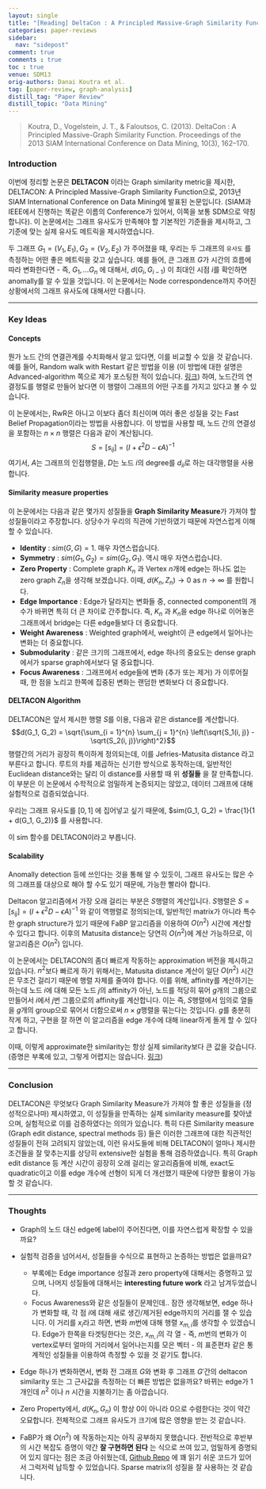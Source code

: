 ```yaml
---
layout: single
title: "[Reading] DeltaCon : A Principled Massive-Graph Similarity Function (Kor)"
categories: paper-reviews
sidebar:
  nav: "sidepost"
comment: true
comments : true
toc : true
venue: SDM13
orig-authors: Danai Koutra et al.
tag: [paper-review, graph-analysis] 
distill_tag: "Paper Review"
distill_topic: "Data Mining"
---
```

> Koutra, D., Vogelstein, J. T., & Faloutsos, C. (2013). DeltaCon : A Principled Massive-Graph Similarity Function. Proceedings of the 2013 SIAM International Conference on Data Mining, 10(3), 162–170.

### Introduction
이번에 정리할 논문은 **DELTACON** 이라는 Graph similarity metric을 제시한, DELTACON: A Principled Massive-Graph Similarity Function으로, 2013년 SIAM International Conference on Data Mining에 발표된 논문입니다. (SIAM과 IEEE에서 진행하는 똑같은 이름의 Conference가 있어서, 이쪽을 보통 SDM으로 약칭합니다). 이 논문에서는 그래프 유사도가 만족해야 할 기본적인 기준들을 제시하고, 그 기준에 맞는 실제 유사도 메트릭을 제시하였습니다. 

두 그래프 $G_1 = (V_1, E_1), G_2 = (V_2, E_2)$ 가 주어졌을 때, 우리는 두 그래프의 `유사도` 를 측정하는 어떤 좋은 메트릭을 갖고 싶습니다. 예를 들어, 큰 그래프 $G$가 시간의 흐름에 따라 변화한다면 - 즉, $G_1, \dots G_n$ 에 대해서, $d(G_i, G_{i-1})$ 이 최대인 시점 $i$를 확인하면 anomally를 알 수 있을 것입니다. 이 논문에서는 Node correspondence까지 주어진 상황에서의 그래프 유사도에 대해서만 다룹니다. 


------


### Key Ideas
#### Concepts
뭔가 노드 간의 연결관계를 수치화해서 알고 있다면, 이를 비교할 수 있을 것 같습니다. 예를 들어, Random walk with Restart 같은 방법을 이용 (이 방법에 대한 설명은 Advanced-algorithm 쪽으로 제가 포스팅한 적이 있습니다. [링크](/advanced-algorithms/random-walk-on-graphs/)) 하여, 노드간의 연결정도를 행렬로 만들어 놨다면 이 행렬이 그래프의 어떤 구조를 가지고 있다고 볼 수 있습니다. 

이 논문에서는, RwR은 아니고 이보다 좀더 최신이며 여러 좋은 성질을 갖는 Fast Belief Propagation이라는 방법을 사용합니다. 이 방법을 사용할 때, 노드 간의 연결성을 포함하는 $n \times n$ 행렬은 다음과 같이 계산됩니다. 
$$S = [s_{ij}] = \left(I + \epsilon^2 D - \epsilon A\right)^{-1}$$
여기서, $A$는 그래프의 인접행렬을, $D$는 노드 $i$의 degree를 $d_{ii}$로 하는 대각행렬을 사용합니다. 

#### Similarity measure properties
이 논문에서는 다음과 같은 몇가지 성질들을 **Graph Similarity Measure**가 가져야 할 성질들이라고 주장합니다. 상당수가 우리의 직관에 기반하였기 때문에 자연스럽게 이해할 수 있습니다.
- **Identity** : $sim(G, G) = 1$. 매우 자연스럽습니다.
- **Symmetry** : $sim(G_1, G_2) = sim(G_2, G_1)$. 역시 매우 자연스럽습니다.
- **Zero Property** : Complete graph $K_n$ 과 Vertex $n$개에 edge는 하나도 없는 zero graph $Z_n$을 생각해 보겠습니다. 이때, $d(K_n, Z_n) \to 0$ as $n \to \infty$ 를 원합니다. 
- **Edge Importance** : Edge가 달라지는 변화들 중, connected component의 개수가 바뀌면 특히 더 큰 차이로 간주합니다. 즉, $K_n$ 과 $K_n$을 edge 하나로 이어놓은 그래프에서 bridge는 다른 edge들보다 더 중요합니다. 
- **Weight Awareness** : Weighted graph에서, weight이 큰 edge에서 일어나는 변화는 더 중요합니다. 
- **Submodularity** : 같은 크기의 그래프에서, edge 하나의 중요도는 dense graph에서가 sparse graph에서보다 덜 중요합니다. 
- **Focus Awareness** : 그래프에서 edge들에 변화 (추가 또는 제거) 가 이루어질 때, 한 점을 노리고 한쪽에 집중된 변화는 랜덤한 변화보다 더 중요합니다. 

#### DELTACON Algorithm
DELTACON은 앞서 제시한 행렬 $S$를 이용, 다음과 같은 distance를 계산합니다. 
$$d(G_1, G_2) = \sqrt{\sum_{i = 1}^{n} \sum_{j = 1}^{n} \left(\sqrt{S_1(i, j)} - \sqrt{S_2(i, j)}\right)^2}$$
행렬간의 거리가 굉장히 특이하게 정의되는데, 이를 Jefries-Matusita distance 라고 부른다고 합니다. 루트의 차를 제곱하는 신기한 방식으로 동작하는데, 일반적인 Euclidean distance와는 달리 이 distance를 사용할 때 위 **성질들** 을 잘 만족합니다. 이 부분은 이 논문에서 수학적으로 엄밀하게 논증되지는 않았고, 데이터 그래프에 대해 실험적으로 검증되었습니다. 

우리는 그래프 유사도를 $[0, 1]$ 에 집어넣고 싶기 때문에, $sim(G_1, G_2) = \frac{1}{1 + d(G_1, G_2)}$ 를 사용합니다. 

이 sim 함수를 DELTACON이라고 부릅니다. 

#### Scalability 
Anomally detection 등에 쓰인다는 것을 통해 알 수 있듯이, 그래프 유사도는 많은 수의 그래프를 대상으로 해야 할 수도 있기 때문에, 가능한 빨라야 합니다. 

Deltacon 알고리즘에서 가장 오래 걸리는 부분은 $S$행렬의 계산입니다. $S$행렬은 $S = [s_{ij}] = \left(I + \epsilon^2 D - \epsilon A\right)^{-1}$ 와 같이 역행렬로 정의되는데, 일반적인 matrix가 아니라 특수한 graph structure가 있기 때문에 FaBP 알고리즘을 이용하여 $O(n^2)$ 시간에 계산할 수 있다고 합니다. 이후의 Matusita distance는 당연히 $O(n^2)$에 계산 가능하므로, 이 알고리즘은 $O(n^2)$ 입니다.

이 논문에서는 DELTACON의 좀더 빠르게 작동하는 approximation 버전을 제시하고 있습니다. $n^2$보다 빠르게 하기 위해서는, Matusita distance 계산이 일단 $O(n^2)$ 시간은 무조건 걸리기 때문에 행렬 자체를 줄여야 합니다. 이를 위해, affinity를 계산하기는 하는데 노드 $i$에 대해 모든 노드 $j$의 affinity가 아닌, 노드를 적당히 묶어 $g$개의 그룹으로 만들어서 $i$에서 $j$번 그룹으로의 affinity를 계산합니다. 이는 즉, $S$행렬에서 임의로 열들을 $g$개의 group으로 묶어서 더함으로써 $n \times g$행렬을 묶는다는 것입니다. $g$를 충분히 작게 하고, 구현을 잘 하면 이 알고리즘을 edge 개수에 대해 linear하게 돌게 할 수 있다고 합니다. 

이때, 이렇게 approximate한 similarity는 항상 실제 similarity보다 큰 값을 갖습니다. (증명은 부록에 있고, 그렇게 어렵지는 않습니다. [링크](https://web.eecs.umich.edu/~dkoutra/papers/DeltaCon_KoutraVF_withAppendix.pdf))


------

### Conclusion
DELTACON은 무엇보다 Graph Similarity Measure가 가져야 할 좋은 성질들을 (정성적으로나마) 제시하였고, 이 성질들을 만족하는 실제 similarity measure를 찾아냈으며, 실험적으로 이를 검증하였다는 의의가 있습니다. 특히 다른 Similarity measure (Graph edit distance, spectral methods 등) 들은 이러한 그래프에 대한 직관적인 성질들이 전혀 고려되지 않았는데, 이런 유사도들에 비해 DELTACON이 얼마나 제시한 조건들을 잘 맞추는지를 상당히 extensive한 실험을 통해 검증하였습니다. 특히 Graph edit distance 등 계산 시간이 굉장히 오래 걸리는 알고리즘들에 비해, exact도 quadratic이고 이를 edge 개수에 선형이 되게 더 개선했기 때문에 다양한 활용이 가능할 것 같습니다. 

------

### Thoughts
- Graph의 노드 대신 edge에 label이 주어진다면, 이를 자연스럽게 확장할 수 있을까요? 

- 실험적 검증을 넘어서서, 성질들을 수식으로 표현하고 논증하는 방법은 없을까요? 
  - 부록에는 Edge importance 성질과 zero property에 대해서는 증명하고 있으며, 나머지 성질들에 대해서는 **interesting future work** 라고 남겨두었습니다.
  - Focus Awareness와 같은 성질들이 문제인데.. 잠깐 생각해보면, edge 하나가 변화할 때, 각 점 $i$에 대해 새로 생긴/제거된 edge까지의 거리를 잴 수 있습니다. 이 거리를 $x_i$라고 하면, 변화 $m$번에 대해 행렬 $x_{m, i}$를 생각할 수 있겠습니다. Edge가 한쪽을 타겟팅한다는 것은, $x_{m, i}$의 각 열 - 즉, $m$번의 변화가 이 vertex로부터 얼마의 거리에서 일어나는지를 모은 벡터 - 의 표준편차 같은 통계적인 성질들을 이용하여 측정할 수 있을 것 같기도 합니다.

- Edge 하나가 변화하면서, 변화 전 그래프 $G$와 변화 후 그래프 $G'$간의 deltacon similarity 또는 그 근사값을 측정하는 더 빠른 방법은 없을까요? 바뀌는 edge가 1개인데 $n^2$ 이나 $n$ 시간을 지불하기는 좀 아깝습니다. 
  
- Zero Property에서, $d(K_n, G_n)$ 이 항상 0이 아니라 0으로 수렴한다는 것이 약간 오묘합니다. 전체적으로 그래프 유사도가 크기에 많은 영향을 받는 것 같습니다. 

- FaBP가 왜 $O(n^2)$ 에 작동하는지는 아직 공부하지 못했습니다. 전반적으로 후반부의 시간 복잡도 증명이 약간 **잘 구현하면 된다** 는 식으로 쓰여 있고, 엄밀하게 증명되어 있지 않다는 점은 조금 아쉬웠는데, [Github Repo](https://github.com/ZhenguoChen/DeltaCon) 에 꽤 읽기 쉬운 코드가 있어서 그럭저럭 납득할 수 있었습니다. Sparse matrix의 성질을 잘 사용하는 것 같습니다. 